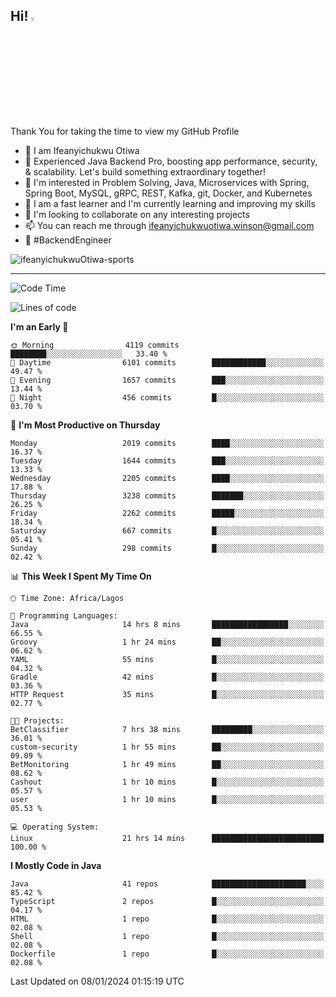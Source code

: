 <!-- BLOG-POST-LIST:START --><!-- BLOG-POST-LIST:END -->

## Hi! <img src="https://media.giphy.com/media/hvRJCLFzcasrR4ia7z/giphy.gif" width="4%"> 

Thank You for taking the time to view my GitHub Profile

- 👋 I am Ifeanyichukwu Otiwa
- 🚀 Experienced Java Backend Pro, boosting app performance, security, & scalability. Let's build something extraordinary together!
- 👀 I'm interested in Problem Solving, Java, Microservices with Spring, Spring Boot, MySQL, gRPC, REST, Kafka, git, Docker, and Kubernetes
- 🌱 I am a fast learner and I'm currently learning and improving my skills
- 💞️ I'm looking to collaborate on any interesting projects
- 📫 You can reach me through ifeanyichukwuotiwa.winson@gmail.com
- 🚀 #BackendEngineer

<p align="left" marginTop="10px"> <img src="https://komarev.com/ghpvc/?username=ifeanyichukwuOtiwa-sports&label=Profile%20views&color=0e75b6&style=for-the-badge" alt="ifeanyichukwuOtiwa-sports" /> </p>

***

<!--START_SECTION:waka-->
![Code Time](http://img.shields.io/badge/Code%20Time-2%2C082%20hrs%2045%20mins-blue)

![Lines of code](https://img.shields.io/badge/From%20Hello%20World%20I%27ve%20Written-4.5%20million%20lines%20of%20code-blue)

**I'm an Early 🐤** 

```text
🌞 Morning                4119 commits        ████████░░░░░░░░░░░░░░░░░   33.40 % 
🌆 Daytime                6101 commits        ████████████░░░░░░░░░░░░░   49.47 % 
🌃 Evening                1657 commits        ███░░░░░░░░░░░░░░░░░░░░░░   13.44 % 
🌙 Night                  456 commits         █░░░░░░░░░░░░░░░░░░░░░░░░   03.70 % 
```
📅 **I'm Most Productive on Thursday** 

```text
Monday                   2019 commits        ████░░░░░░░░░░░░░░░░░░░░░   16.37 % 
Tuesday                  1644 commits        ███░░░░░░░░░░░░░░░░░░░░░░   13.33 % 
Wednesday                2205 commits        ████░░░░░░░░░░░░░░░░░░░░░   17.88 % 
Thursday                 3238 commits        ███████░░░░░░░░░░░░░░░░░░   26.25 % 
Friday                   2262 commits        █████░░░░░░░░░░░░░░░░░░░░   18.34 % 
Saturday                 667 commits         █░░░░░░░░░░░░░░░░░░░░░░░░   05.41 % 
Sunday                   298 commits         █░░░░░░░░░░░░░░░░░░░░░░░░   02.42 % 
```


📊 **This Week I Spent My Time On** 

```text
🕑︎ Time Zone: Africa/Lagos

💬 Programming Languages: 
Java                     14 hrs 8 mins       █████████████████░░░░░░░░   66.55 % 
Groovy                   1 hr 24 mins        ██░░░░░░░░░░░░░░░░░░░░░░░   06.62 % 
YAML                     55 mins             █░░░░░░░░░░░░░░░░░░░░░░░░   04.32 % 
Gradle                   42 mins             █░░░░░░░░░░░░░░░░░░░░░░░░   03.36 % 
HTTP Request             35 mins             █░░░░░░░░░░░░░░░░░░░░░░░░   02.77 % 

🐱‍💻 Projects: 
BetClassifier            7 hrs 38 mins       █████████░░░░░░░░░░░░░░░░   36.01 % 
custom-security          1 hr 55 mins        ██░░░░░░░░░░░░░░░░░░░░░░░   09.09 % 
BetMonitoring            1 hr 49 mins        ██░░░░░░░░░░░░░░░░░░░░░░░   08.62 % 
Cashout                  1 hr 10 mins        █░░░░░░░░░░░░░░░░░░░░░░░░   05.57 % 
user                     1 hr 10 mins        █░░░░░░░░░░░░░░░░░░░░░░░░   05.53 % 

💻 Operating System: 
Linux                    21 hrs 14 mins      █████████████████████████   100.00 % 
```

**I Mostly Code in Java** 

```text
Java                     41 repos            █████████████████████░░░░   85.42 % 
TypeScript               2 repos             █░░░░░░░░░░░░░░░░░░░░░░░░   04.17 % 
HTML                     1 repo              █░░░░░░░░░░░░░░░░░░░░░░░░   02.08 % 
Shell                    1 repo              █░░░░░░░░░░░░░░░░░░░░░░░░   02.08 % 
Dockerfile               1 repo              █░░░░░░░░░░░░░░░░░░░░░░░░   02.08 % 
```




 Last Updated on 08/01/2024 01:15:19 UTC
<!--END_SECTION:waka-->

<!--
<p align="center">
![trophy](https://github-profile-trophy.vercel.app/?username=ifeanyichukwuOtiwa-sports&theme=onedark) (https://github.com/ryo-ma/github-profile-trophy)
</p>
-->

<!---
ifeanyi-otiwa/ifeanyi-otiwa is a ✨ special ✨ repository because its `README.md` (this file) appears on your GitHub profile.
You can click the Preview link to take a look at your changes.
--->

